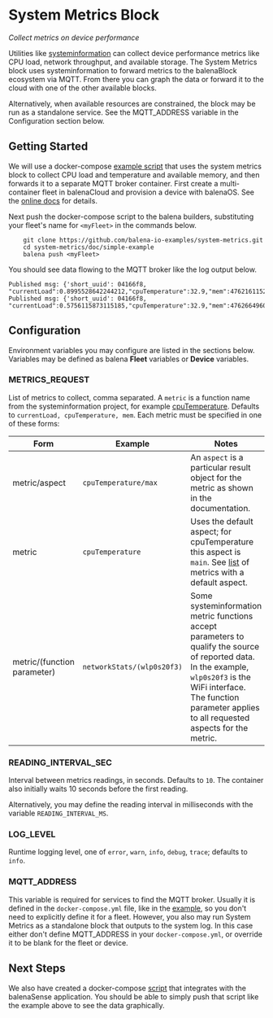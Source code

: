 # System Metrics Block

*Collect metrics on device performance*

Utilities like [systeminformation](https://systeminformation.io/) can collect device performance metrics like CPU load, network throughput, and available storage. The System Metrics block uses systeminformation to forward metrics to the balenaBlock ecosystem via MQTT. From there you can graph the data or forward it to the cloud with one of the other available blocks.

Alternatively, when available resources are constrained, the block may be run as a standalone service. See the MQTT_ADDRESS variable in the Configuration section below.

## Getting Started

We will use a docker-compose [example script](doc/simple-example/docker-compose.yml) that uses the system metrics block to collect CPU load and temperature and available memory, and then forwards it to a separate MQTT broker container. First create a multi-container fleet in balenaCloud and provision a device with balenaOS. See the [online docs](https://www.balena.io/docs/learn/getting-started/raspberrypi3/nodejs/) for details.

Next push the docker-compose script to the balena builders, substituting your fleet's name for `<myFleet>` in the commands below.

```
    git clone https://github.com/balena-io-examples/system-metrics.git
    cd system-metrics/doc/simple-example
    balena push <myFleet>
```

You should see data flowing to the MQTT broker like the log output below.

```
Published msg: {'short_uuid': 04166f8, "currentLoad":0.8995528642244212,"cpuTemperature":32.9,"mem":4762161152}
Published msg: {'short_uuid': 04166f8, "currentLoad":0.5756115873115185,"cpuTemperature":32.9,"mem":4762664960}
```

## Configuration
Environment variables you may configure are listed in the sections below. Variables may be defined as balena **Fleet** variables or **Device** variables.

### METRICS_REQUEST

List of metrics to collect, comma separated. A `metric` is a function name from the systeminformation project, for example [cpuTemperature](https://systeminformation.io/cpu.html). Defaults to `currentLoad, cpuTemperature, mem`. Each metric must be specified in one of these forms:

| Form | Example | Notes |
| ---- | ------- | ----- |
| metric/aspect| `cpuTemperature/max` |An `aspect` is a particular result object for the metric as shown in the documentation.|
| metric |`cpuTemperature` |Uses the default aspect; for cpuTemperature this aspect is `main`. See [list](https://github.com/balena-io-examples/system-metrics/blob/d865284dffd83dc6b917ea78dc24c022cb432851/index.js#L15) of metrics with a default aspect.|
| metric/(function parameter)| `networkStats/(wlp0s20f3)` |Some systeminformation metric functions accept parameters to qualify the source of reported data. In the example, `wlp0s20f3` is the WiFi interface. The function parameter applies to all requested aspects for the metric.|

### READING_INTERVAL_SEC

Interval between metrics readings, in seconds. Defaults to `10`. The container also initially waits 10 seconds before the first reading.

Alternatively, you may define the reading interval in milliseconds with the variable `READING_INTERVAL_MS`.

### LOG_LEVEL

Runtime logging level, one of `error`, `warn`, `info`, `debug`, `trace`; defaults to `info`.

### MQTT_ADDRESS

This variable is required for services to find the MQTT broker. Usually it is defined in the `docker-compose.yml` file, like in the [example](doc/simple-example/docker-compose.yml), so you don't need to explicitly define it for a fleet. However, you also may run System Metrics as a standalone block that outputs to the system log. In this case either don't define MQTT_ADDRESS in your `docker-compose.yml`, or override it to be blank for the fleet or device.

## Next Steps
We also have created a docker-compose [script](doc/balenaSense-example/docker-compose.yml) that integrates with the balenaSense application. You should be able to simply push that script like the example above to see the data graphically.